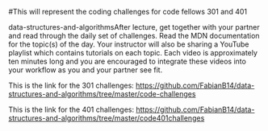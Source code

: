 #This will represent the coding challenges for code fellows 301 and 401 



data-structures-and-algorithmsAfter lecture, get together with your partner and read through the daily set of challenges. Read the MDN documentation for the topic(s) of the day. Your instructor will also be sharing a YouTube playlist which contains tutorials on each topic. Each video is approximately ten minutes long and you are encouraged to integrate these videos into your workflow as you and your partner see fit.

This is the link for the 301 challenges: https://github.com/FabianB14/data-structures-and-algorithms/tree/master/code-challenges

This is the link for the 401 challenges: https://github.com/FabianB14/data-structures-and-algorithms/tree/master/code401challenges
